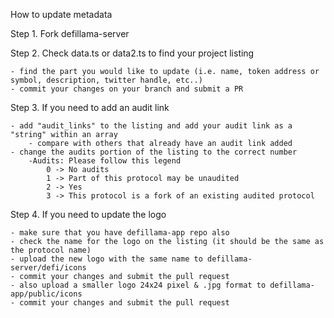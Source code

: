 How to update metadata

Step 1. Fork defillama-server

Step 2. Check data.ts or data2.ts to find your project listing

    - find the part you would like to update (i.e. name, token address or symbol, description, twitter handle, etc..)
    - commit your changes on your branch and submit a PR

Step 3. If you need to add an audit link

    - add "audit_links" to the listing and add your audit link as a "string" within an array
        - compare with others that already have an audit link added
    - change the audits portion of the listing to the correct number
        -Audits: Please follow this legend
            0 -> No audits
            1 -> Part of this protocol may be unaudited
            2 -> Yes
            3 -> This protocol is a fork of an existing audited protocol

Step 4. If you need to update the logo

    - make sure that you have defillama-app repo also
    - check the name for the logo on the listing (it should be the same as the protocol name) 
    - upload the new logo with the same name to defillama-server/defi/icons
    - commit your changes and submit the pull request
    - also upload a smaller logo 24x24 pixel & .jpg format to defillama-app/public/icons
    - commit your changes and submit the pull request

